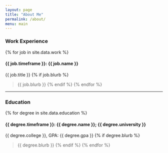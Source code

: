 ```yaml
---
layout: page
title: "About Me"
permalink: /about/
menu: main
---
```


<link rel="stylesheet" href="../css/main.css">

### Work Experience

{% for job in site.data.work %}
#### {{ job.timeframe }}: **{{ job.name }}**
{{ job.title }}
{% if job.blurb %}
> {{ job.blurb }}
{% endif %}
{% endfor %}

---

### Education

{% for degree in site.data.education %}
#### {{ degree.timeframe }}: **{{ degree.name }}; {{ degree.university }}**
{{ degree.college }}, GPA: {{ degree.gpa }}
{% if degree.blurb %}
> {{ degree.blurb }}
{% endif %}
{% endfor %}

